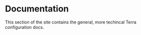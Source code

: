 # Documentation

This section of the site contains the general, more techincal Terra configuration docs.
